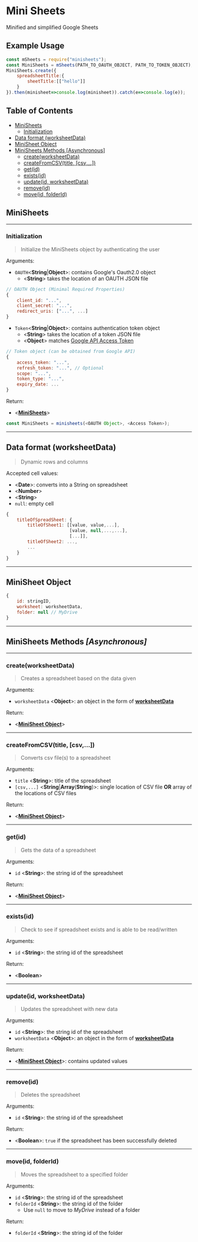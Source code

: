 # Mini Sheets
Minified and simplified Google Sheets

## Example Usage
```javascript
const mSheets = require("minisheets");
const MiniSheets = mSheets(PATH_TO_OAUTH_OBJECT, PATH_TO_TOKEN_OBJECT);
MiniSheets.create({
    spreadsheetTitle:{
        sheetTitle:[["hello"]]
    }
}).then(minisheet=>console.log(minisheet)).catch(e=>console.log(e));
```

## Table of Contents
+ [MiniSheets](#MiniSheets)
    + [Initialization](#Initialization)
+ [Data format (worksheetData)](#Data-format-worksheetData)
+ [MiniSheet Object](#MiniSheet-Object)
+ [MiniSheets Methods [Asynchronous]](#MiniSheets-Methods-Asynchronous)
    + [create(worksheetData)](#createworksheetData)
    + [createFromCSV(title, [csv,...])](#createFromCSVtitle-csv)
    + [get(id)](#getid)
    + [exists(id)](#existsid)    
    + [update(id, worksheetData)](#updateid-worksheetData)
    + [remove(id)](#removeid-folderId)
    + [move(id, folderId)](#moveid-folderId)

## MiniSheets
---
### Initialization
> Initialize the MiniSheets object by authenticating the user

Arguments:
+ `OAUTH`<**String**\|**Object**>: contains Google's Oauth2.0 object
    + <**String**> takes the location of an OAUTH JSON file
```javascript
// OAUTH Object (Minimal Required Properties)
{
    client_id: "...",
    client_secret: "...",
    redirect_uris: ["...", ...]
}
```
+ `Token`<**String**\|**Object**>: contains authentication token object
    + <**String**> takes the location of a token JSON file
    + <**Object**> matches [Google API Access Token](https://github.com/googleapis/google-api-nodejs-client#retrieve-access-token)
```javascript
// Token object (can be obtained from Google API)
{
    access_token: "...",
    refresh_token: "...", // Optional
    scope: "...",
    token_type: "...",
    expiry_date: ...
}
```

Return:
+ <[**MiniSheets**](#MiniSheets)>

```javascript
const MiniSheets = minisheets(<OAUTH Object>, <Access Token>);
```

---

## Data format (worksheetData)
> Dynamic rows and columns

Accepted cell values:
+ <**Date**>: converts into a String on spreadsheet
+ <**Number**>
+ <**String**>
+ `null`: empty cell
```javascript
{
    titleOfSpreadSheet: {
        titleOfSheet1: [[value, value,...],
                        [value, null,...,...],
                        [...]],
        titleOfSheet2: ...,
        ...
    }
}
```

---

## MiniSheet Object
```javascript
{
    id: stringID,
    worksheet: worksheetData,
    folder: null // MyDrive
}
```

---

## MiniSheets Methods *[Asynchronous]*
---
### create(worksheetData)
> Creates a spreadsheet based on the data given

Arguments:
+ `worksheetData` <**Object**>: an object in the form of [**worksheetData**](#Data-format-%28worksheetData%29)

Return:
+ <[**MiniSheet Object**](#MiniSheet-Object)>

---
### createFromCSV(title, [csv,...])
> Converts csv file(s) to a spreadsheet

Arguments:
+ `title` <**String**>: title of the spreadsheet
+ `[csv,...]` <**String**\|**Array**(**String**)>: single location of CSV file **OR** array of the locations of CSV files

Return:
+ <[**MiniSheet Object**](#MiniSheet-Object)>

---
### get(id)
> Gets the data of a spreadsheet

Arguments:
+ `id` <**String**>: the string id of the spreadsheet

Return:
+ <[**MiniSheet Object**](#MiniSheet-Object)>

---
### exists(id)
> Check to see if spreadsheet exists and is able to be read/written

Arguments:
+ `id` <**String**>: the string id of the spreadsheet

Return:
+ <**Boolean**>

---
### update(id, worksheetData)
> Updates the spreadsheet with new data

Arguments:
+ `id` <**String**>: the string id of the spreadsheet
+ `worksheetData` <**Object**>: an object in the form of [**worksheetData**](#Data-format-%28worksheetData%29)

Return:
+ <[**MiniSheet Object**](#MiniSheet-Object)>: contains updated values

---
### remove(id)
> Deletes the spreadsheet

Arguments:
+ `id` <**String**>: the string id of the spreadsheet

Return:
+ <**Boolean**>: `true` if the spreadsheet has been successfully deleted

---
### move(id, folderId)
> Moves the spreadsheet to a specified folder

Arguments:
+ `id` <**String**>: the string id of the spreadsheet
+ `folderId` <**String**>: the string id of the folder
    + Use `null` to move to *MyDrive* instead of a folder

Return:
+ `folderId` <**String**>: the string id of the folder